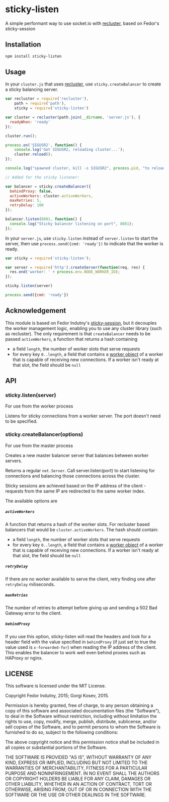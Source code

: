 # sticky-listen

A simple performant way to use socket.io with [recluster][recluster], based on
Fedor's sticky-session

## Installation

```bash
npm install sticky-listen
```

## Usage

In your `cluster.js` that uses [recluster][recluster], use `sticky.createBalancer`
to create a sticky balancing server.

```js
var recluster = require('recluster'),
    path = require('path'),
    sticky = require('sticky-listen')

var cluster = recluster(path.join(__dirname, 'server.js'), {
  readyWhen: 'ready'
});

cluster.run();

process.on('SIGUSR2', function() {
    console.log('Got SIGUSR2, reloading cluster...');
    cluster.reload();
});

console.log("spawned cluster, kill -s SIGUSR2", process.pid, "to reload");

// Added for the sticky listener:

var balancer = sticky.createBalancer({
  behindProxy: false,
  activeWorkers: cluster.activeWorkers,
  maxRetries: 5,
  retryDelay: 100
});

balancer.listen(8081, function() {
  console.log("Sticky balancer listening on port", 8081);
});

```

In your `server.js`, use `sticky.listen` instead of `server.listen` to start the server,
then use `process.send({cmd: 'ready'})` to indicate that the worker is ready.

```javascript
var sticky = require('sticky-listen');

var server = require('http').createServer(function(req, res) {
  res.end('worker: ' + process.env.NODE_WORKER_ID);
});

sticky.listen(server)

process.send({cmd: 'ready'})
```

## Acknowledgement

This module is based on Fedor Indutny's [sticky-session][sticky-session],
but it decouples the worker management logic, enabling you to use any cluster
library (such as recluster). The only requirement is that `createBalancer`
needs to be passed `activeWorkers`, a function that returns a hash containing

* a field `length`, the number of worker slots that serve requests
* for every key `0..length`, a field that contains a [worker object][api-cluster-worker]
  of a worker that is capable of receiving new connections. If a worker isn't
  ready at that slot, the field should be `null`

## API

### sticky.listen(server)

For use from the worker process

Listens for sticky connections from a worker server. The port doesn't need
to be specified.

### sticky.createBalancer(options)

For use from the master process

Creates a new master balancer server that balances between worker servers.

Returns a regular `net.Server`. Call server.listen(port) to start listening
for connections and balancing those connections across the cluster.

Sticky sessions are achieved based on the IP address of the client - requests
from the same IP are redirected to the same worker index.

The available options are

##### `activeWorkers`

A function that returns a hash of the worker slots. For recluster based
balancers that would be `cluster.activeWorkers`. The hash should contain:

* a field `length`, the number of worker slots that serve requests
* for every key `0..length`, a field that contains a [worker object][api-cluster-worker]
  of a worker that is capable of receiving new connections. If a worker isn't
  ready at that slot, the field should be `null`


##### `retryDelay`

If there are no worker available to serve the client, retry finding one after
`retryDelay` miliseconds.

##### `maxRetries`

The number of retries to attempt before giving up and sending a 502 Bad Gateway
error to the client.

##### `behindProxy`

If you use this option, sticky-listen will read the headers and look for
a header field with the value specified in `behindProxy` (if just set to true the value used is `x-forwarded-for`) when reading the IP address of the client. This enables the
balancer to work well even behind proxies such as HAProxy or nginx.

## LICENSE

This software is licensed under the MIT License.


Copyright Fedor Indutny, 2015; Gorgi Kosev, 2015.

Permission is hereby granted, free of charge, to any person obtaining a
copy of this software and associated documentation files (the
"Software"), to deal in the Software without restriction, including
without limitation the rights to use, copy, modify, merge, publish,
distribute, sublicense, and/or sell copies of the Software, and to permit
persons to whom the Software is furnished to do so, subject to the
following conditions:

The above copyright notice and this permission notice shall be included
in all copies or substantial portions of the Software.

THE SOFTWARE IS PROVIDED "AS IS", WITHOUT WARRANTY OF ANY KIND, EXPRESS
OR IMPLIED, INCLUDING BUT NOT LIMITED TO THE WARRANTIES OF
MERCHANTABILITY, FITNESS FOR A PARTICULAR PURPOSE AND NONINFRINGEMENT. IN
NO EVENT SHALL THE AUTHORS OR COPYRIGHT HOLDERS BE LIABLE FOR ANY CLAIM,
DAMAGES OR OTHER LIABILITY, WHETHER IN AN ACTION OF CONTRACT, TORT OR
OTHERWISE, ARISING FROM, OUT OF OR IN CONNECTION WITH THE SOFTWARE OR THE
USE OR OTHER DEALINGS IN THE SOFTWARE.

[recluster]: https://github.com/doxout/recluster
[api-cluster-worker]: https://nodejs.org/api/cluster.html#cluster_class_worker
[sticky-session]: (https://github.com/indutny/sticky-session)
